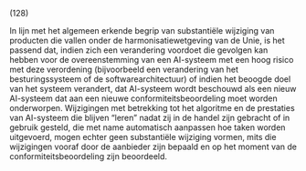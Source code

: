 (128)

In lijn met het algemeen erkende begrip van substantiële wijziging van producten die vallen onder de harmonisatiewetgeving van de Unie, is het passend dat, indien zich een verandering voordoet die gevolgen kan hebben voor de overeenstemming van een AI-systeem met een hoog risico met deze verordening (bijvoorbeeld een verandering van het besturingssysteem of de softwarearchitectuur) of indien het beoogde doel van het systeem verandert, dat AI-systeem wordt beschouwd als een nieuw AI-systeem dat aan een nieuwe conformiteitsbeoordeling moet worden onderworpen. Wijzigingen met betrekking tot het algoritme en de prestaties van AI-systeem die blijven “leren” nadat zij in de handel zijn gebracht of in gebruik gesteld, die met name automatisch aanpassen hoe taken worden uitgevoerd, mogen echter geen substantiële wijziging vormen, mits die wijzigingen vooraf door de aanbieder zijn bepaald en op het moment van de conformiteitsbeoordeling zijn beoordeeld.

